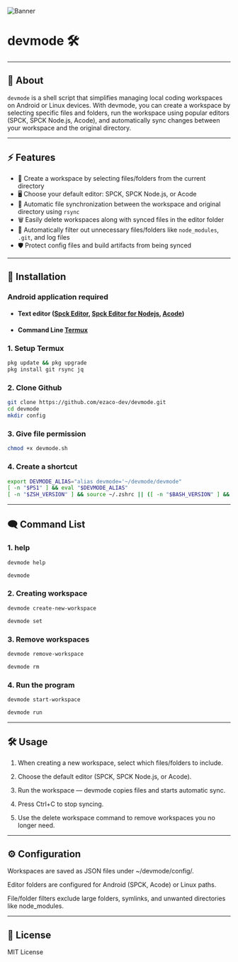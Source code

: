 ![Banner](https://raw.githubusercontent.com/ezaco-dev/devmode/main/.github/image/BannerDevmode.png)

# devmode 🛠️

---

## 🎯 About
`devmode` is a shell script that simplifies managing local coding workspaces on Android or Linux devices. With devmode, you can create a workspace by selecting specific files and folders, run the workspace using popular editors (SPCK, SPCK Node.js, Acode), and automatically sync changes between your workspace and the original directory.

---

## ⚡ Features



- 📂 Create a workspace by selecting files/folders from the current directory
- 🖥️ Choose your default editor: SPCK, SPCK Node.js, or Acode
- 🔄 Automatic file synchronization between the workspace and original directory using `rsync`
- 🗑️ Easily delete workspaces along with synced files in the editor folder
- 🚫 Automatically filter out unnecessary files/folders like `node_modules`, `.git`, and log files
- 🛡️ Protect config files and build artifacts from being synced

---

## 🚀 Installation

### Android application required
- #### Text editor (<a href="https://play.google.com/store/apps/details?id=io.spck">Spck Editor</a>, <a href="https://play.google.com/store/apps/details?id=io.spck.editor.node">Spck Editor for Nodejs</a>, <a href="https://play.google.com/store/apps/details?id=com.foxdebug.acodefree">Acode</a>)
- #### Command Line <a href="https://f-droid.org/id/packages/com.termux/">Termux</a>

### 1. Setup Termux
```bash
pkg update && pkg upgrade
pkg install git rsync jq
```

### 2. Clone Github
```bash
git clone https://github.com/ezaco-dev/devmode.git
cd devmode
mkdir config
```

### 3. Give file permission
```bash
chmod +x devmode.sh
```

### 4. Create a shortcut
```bash
export DEVMODE_ALIAS="alias devmode='~/devmode/devmode"
[ -n "$PS1" ] && eval "$DEVMODE_ALIAS"
[ -n "$ZSH_VERSION" ] && source ~/.zshrc || ([ -n "$BASH_VERSION" ] && source ~/.bashrc || [ -f ~/.profile ] && source ~/.profile)
```
---
## 🗨️ Command List
### 1. help
```bash
devmode help
```
```bash
devmode
```

### 2. Creating workspace
```bash
devmode create-new-workspace
```
```bash
devmode set
```

### 3. Remove workspaces
```bash
devmode remove-workspace
```
```bash
devmode rm
```

### 4. Run the program
```bash
devmode start-workspace
```
```bash
devmode run
```
---

## 🛠️ Usage

1. When creating a new workspace, select which files/folders to include.


2. Choose the default editor (SPCK, SPCK Node.js, or Acode).


3. Run the workspace — devmode copies files and starts automatic sync.


4. Press Ctrl+C to stop syncing.


5. Use the delete workspace command to remove workspaces you no longer need.




---

## ⚙️ Configuration

Workspaces are saved as JSON files under ~/devmode/config/.

Editor folders are configured for Android (SPCK, Acode) or Linux paths.

File/folder filters exclude large folders, symlinks, and unwanted directories like node_modules.



---

## 📄 License

MIT License

<meta property="og:title" content="Devmode CLI - Workspace Manager">
<meta property="og:description" content="Run local editor sync between Termux and SPCK/Acode with Symlink Filter.">
<meta property="og:image" content="https://raw.githubusercontent.com/ezaco-dev/devmode/main/.github/image/BannerDevmode.png">
<meta property="og:url" content="https://github.com/esalintang/devmode">
